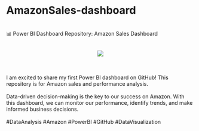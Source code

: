 # AmazonSales-dashboard
<br>
📊 Power BI Dashboard Repository: Amazon Sales Dashboard 
<br>
<br>
<p align="center"> <img src="https://github.com/ankit-yadav-14/AmazonSalesDashboard_PowerBI-/assets/166833442/fc4d1621-3cf1-4cb1-9abb-1bba353ab3a1"  /> </p>

<br>
<br>
I am excited to share my first Power BI dashboard on GitHub! This repository is for Amazon sales and performance analysis.
<br>
<br>
Data-driven decision-making is the key to our success on Amazon. With this dashboard, we can monitor our performance, identify trends, and make informed business decisions.
<br>
<br>
#DataAnalysis #Amazon #PowerBI #GitHub #DataVisualization
